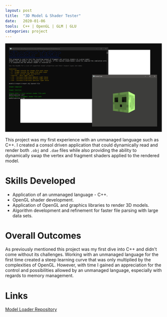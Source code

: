 ```yaml
---
layout: post
title:  "3D Model & Shader Tester"
date:   2020-01-06
tools:  C++ | OpenGL | GLM | GLU 
categories: project
---
```

![](/assets/images/shader-tester.png)

This project was my first experience with an unmanaged language such as C++. I created a consol driven application that could dynamically read and render both `.obj` and `.dae` files while also providing the ability to dynamically swap the vertex and fragment shaders applied to the rendered model.

# Skills Developed
* Application of an unmanaged language - C++.
* OpenGL shader development.
* Application of OpenGL and graphics libraries to render 3D models.
* Algorithm development and refinement for faster file parsing with large data sets. 

# Overall Outcomes
As previously mentioned this project was my first dive into C++ and didn't come without its challenges. Working with an unmanaged language for the first time created a steep learning curve that was only multiplied by the complexities of OpenGL. However, with time I gained an appreciation for the control and possibilities allowed by an unmanaged language, especially with regards to memory management.

# Links
[Model Loader Repository][model-loader-repository]  

[model-loader-repository]: https://github.com/Gubbsy/ShaderTester
